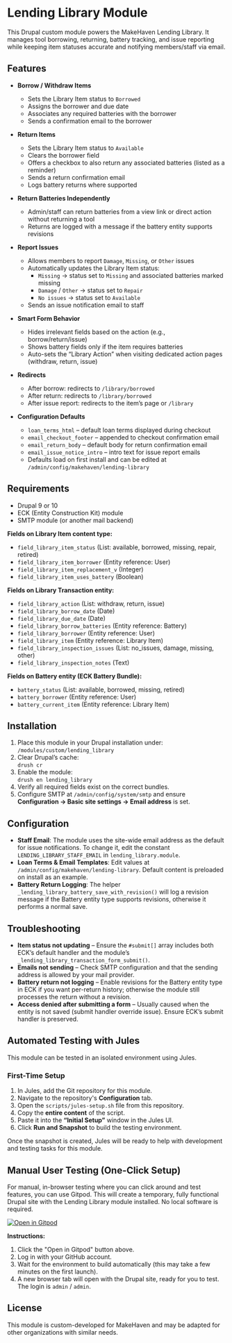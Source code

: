 # Lending Library Module

This Drupal custom module powers the MakeHaven Lending Library. It manages tool borrowing, returning, battery tracking, and issue reporting while keeping item statuses accurate and notifying members/staff via email.

## Features

- **Borrow / Withdraw Items**  
  - Sets the Library Item status to `Borrowed`  
  - Assigns the borrower and due date  
  - Associates any required batteries with the borrower  
  - Sends a confirmation email to the borrower

- **Return Items**  
  - Sets the Library Item status to `Available`  
  - Clears the borrower field  
  - Offers a checkbox to also return any associated batteries (listed as a reminder)  
  - Sends a return confirmation email  
  - Logs battery returns where supported

- **Return Batteries Independently**  
  - Admin/staff can return batteries from a view link or direct action without returning a tool  
  - Returns are logged with a message if the battery entity supports revisions

- **Report Issues**  
  - Allows members to report `Damage`, `Missing`, or `Other` issues  
  - Automatically updates the Library Item status:  
    - `Missing` → status set to `Missing` and associated batteries marked missing  
    - `Damage` / `Other` → status set to `Repair`  
    - `No issues` → status set to `Available`  
  - Sends an issue notification email to staff

- **Smart Form Behavior**  
  - Hides irrelevant fields based on the action (e.g., borrow/return/issue)  
  - Shows battery fields only if the item requires batteries  
  - Auto-sets the “Library Action” when visiting dedicated action pages (withdraw, return, issue)

- **Redirects**  
  - After borrow: redirects to `/library/borrowed`  
  - After return: redirects to `/library/borrowed`  
  - After issue report: redirects to the item’s page or `/library`

- **Configuration Defaults**  
  - `loan_terms_html` – default loan terms displayed during checkout  
  - `email_checkout_footer` – appended to checkout confirmation email  
  - `email_return_body` – default body for return confirmation email  
  - `email_issue_notice_intro` – intro text for issue report emails  
  - Defaults load on first install and can be edited at `/admin/config/makehaven/lending-library`

## Requirements

- Drupal 9 or 10  
- ECK (Entity Construction Kit) module  
- SMTP module (or another mail backend)  

**Fields on Library Item content type:**
- `field_library_item_status` (List: available, borrowed, missing, repair, retired)  
- `field_library_item_borrower` (Entity reference: User)  
- `field_library_item_replacement_v` (Integer)  
- `field_library_item_uses_battery` (Boolean)  

**Fields on Library Transaction entity:**
- `field_library_action` (List: withdraw, return, issue)  
- `field_library_borrow_date` (Date)  
- `field_library_due_date` (Date)  
- `field_library_borrow_batteries` (Entity reference: Battery)  
- `field_library_borrower` (Entity reference: User)  
- `field_library_item` (Entity reference: Library Item)  
- `field_library_inspection_issues` (List: no_issues, damage, missing, other)  
- `field_library_inspection_notes` (Text)  

**Fields on Battery entity (ECK Battery Bundle):**
- `battery_status` (List: available, borrowed, missing, retired)  
- `battery_borrower` (Entity reference: User)  
- `battery_current_item` (Entity reference: Library Item)

## Installation

1. Place this module in your Drupal installation under:  
   `/modules/custom/lending_library`  
2. Clear Drupal’s cache:  
   `drush cr`  
3. Enable the module:  
   `drush en lending_library`  
4. Verify all required fields exist on the correct bundles.  
5. Configure SMTP at `/admin/config/system/smtp` and ensure **Configuration → Basic site settings → Email address** is set.

## Configuration

- **Staff Email**: The module uses the site-wide email address as the default for issue notifications. To change it, edit the constant `LENDING_LIBRARY_STAFF_EMAIL` in `lending_library.module`.  
- **Loan Terms & Email Templates**: Edit values at `/admin/config/makehaven/lending-library`. Default content is preloaded on install as an example.  
- **Battery Return Logging**: The helper `_lending_library_battery_save_with_revision()` will log a revision message if the Battery entity type supports revisions, otherwise it performs a normal save.

## Troubleshooting

- **Item status not updating** – Ensure the `#submit[]` array includes both ECK’s default handler and the module’s `_lending_library_transaction_form_submit()`.  
- **Emails not sending** – Check SMTP configuration and that the sending address is allowed by your mail provider.  
- **Battery return not logging** – Enable revisions for the Battery entity type in ECK if you want per-return history; otherwise the module still processes the return without a revision.  
- **Access denied after submitting a form** – Usually caused when the entity is not saved (submit handler override issue). Ensure ECK’s submit handler is preserved.


## Automated Testing with Jules

This module can be tested in an isolated environment using Jules.

### First-Time Setup

1.  In Jules, add the Git repository for this module.
2.  Navigate to the repository's **Configuration** tab.
3.  Open the `scripts/jules-setup.sh` file from this repository.
4.  Copy the **entire content** of the script.
5.  Paste it into the **“Initial Setup”** window in the Jules UI.
6.  Click **Run and Snapshot** to build the testing environment.

Once the snapshot is created, Jules will be ready to help with development and testing tasks for this module.

## Manual User Testing (One-Click Setup)

For manual, in-browser testing where you can click around and test features, you can use Gitpod. This will create a temporary, fully functional Drupal site with the Lending Library module installed. No local software is required.

[![Open in Gitpod](https://gitpod.io/button/open-in-gitpod.svg)](https://gitpod.io/#https://github.com/makehaven/lending_library)

**Instructions:**
1.  Click the "Open in Gitpod" button above.
2.  Log in with your GitHub account.
3.  Wait for the environment to build automatically (this may take a few minutes on the first launch).
4.  A new browser tab will open with the Drupal site, ready for you to test. The login is `admin` / `admin`.

## License

This module is custom-developed for MakeHaven and may be adapted for other organizations with similar needs.
